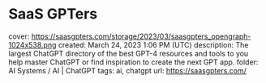# SaaS GPTers

cover: https://saasgpters.com/storage/2023/03/saasgpters_opengraph-1024x538.png
created: March 24, 2023 1:06 PM (UTC)
description: The largest ChatGPT directory of the best GPT-4 resources and tools to you help master ChatGPT or find inspiration to create the next GPT app.
folder: AI Systems / AI | ChatGPT
tags: ai, chatgpt
url: https://saasgpters.com/